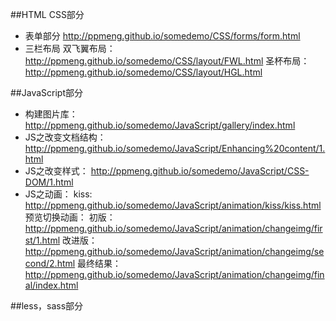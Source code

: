 ##HTML CSS部分
- 表单部分
http://ppmeng.github.io/somedemo/CSS/forms/form.html
- 三栏布局
  双飞翼布局：
  http://ppmeng.github.io/somedemo/CSS/layout/FWL.html
  圣杯布局： 
http://ppmeng.github.io/somedemo/CSS/layout/HGL.html

##JavaScript部分
- 构建图片库：
http://ppmeng.github.io/somedemo/JavaScript/gallery/index.html
- JS之改变文档结构：
http://ppmeng.github.io/somedemo/JavaScript/Enhancing%20content/1.html
- JS之改变样式：
http://ppmeng.github.io/somedemo/JavaScript/CSS-DOM/1.html
- JS之动画： 
kiss:
http://ppmeng.github.io/somedemo/JavaScript/animation/kiss/kiss.html
预览切换动画：
初版：
http://ppmeng.github.io/somedemo/JavaScript/animation/changeimg/first/1.html
改进版：
http://ppmeng.github.io/somedemo/JavaScript/animation/changeimg/second/2.html
最终结果：
http://ppmeng.github.io/somedemo/JavaScript/animation/changeimg/final/index.html 

##less，sass部分

